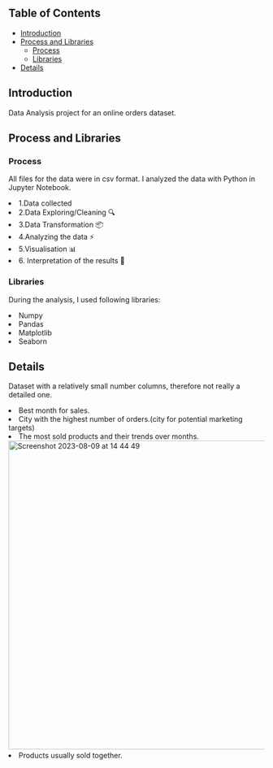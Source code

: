 ## Table of Contents
- [Introduction](#introduction)
- [Process and Libraries](#Process-and-libraries)
  - [Process](#Process)
  - [Libraries](#Libraries)
- [Details](#details)

## Introduction
Data Analysis project for an online orders dataset. 

## Process and Libraries
### Process
All files for the data were in csv format. I analyzed the data with Python in Jupyter Notebook.
 <li> 1.Data collected
 <li>2.Data Exploring/Cleaning 🔍
 <li>3.Data Transformation 📦
 <li>4.Analyzing the data ⚡️
 <li>5.Visualisation 📊
 <li>6. Interpretation of the results 🧠

### Libraries
During the analysis, I used following libraries:

<li>Numpy
<li>Pandas
<li>Matplotlib
<li>Seaborn
  
## Details

Dataset with a relatively small number columns, therefore not really a detailed one. 
<li> Best month for sales.
<li> City with the highest number of orders.(city for potential marketing targets)
<li> The most sold products and their trends over months.
  <img width="608" alt="Screenshot 2023-08-09 at 14 44 49" src="https://github.com/lilalayla/Data_Analysis_Projects/assets/126274626/eb8dcffc-3ee5-4c55-8713-19a546f5ea56">

<li> Products usually sold together.


